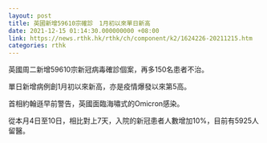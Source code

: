 ```yaml
---
layout: post
title: 英國新增59610宗確診　1月初以來單日新高
date: 2021-12-15 01:14:30.000000000 +08:00
link: https://news.rthk.hk/rthk/ch/component/k2/1624226-20211215.htm
categories: rthk
---
```


英國周二新增59610宗新冠病毒確診個案，再多150名患者不治。

單日新增病例創1月初以來新高，亦是疫情爆發以來第5高。

首相約翰遜早前警告，英國面臨海嘯式的Omicron感染。

從本月4日至10日，相比對上7天，入院的新冠患者人數增加10%，目前有5925人留醫。

